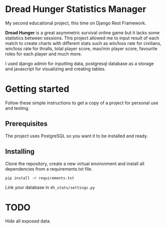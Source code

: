 # Dread Hunger Statistics Manager
My second educational project, this time on Django Rest Framework.

**Dread Hunger** is a great asymmetric survival online game but it lacks some statistics between sessions.
This project allowed me to input result of each match to create charts with different stats such as win/loss rate for
civilians, win/loss rate for thralls, total player score, max/min player score, favourite roles for each player and 
much more.

I used django admin for inputting data, postgresql database as a storage and javascript for visualizing and creating
tables. 
# Getting started
Follow these simple instructions to get a copy of a project for personal use and testing.
## Prerequisites
The project uses PostgreSQL so you want it to be installed and ready.
## Installing
Clone the repository, create a new virtual environment and install all dependencies from a requirements.txt file.
```
pip install -r requirements.txt
```
Link your database in ```dh_stats/settings.py```
# TODO
Hide all exposed data.